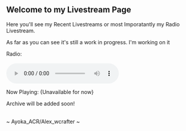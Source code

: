## Welcome to my Livestream Page

Here you'll see my Recent Livestreams or most Imporatantly my Radio Livestream.

As far as you can see it's still a work in progress. I'm working on it

Radio: <br> <br>
<audio controls preload="metadata" style=" width:300px;">
	<source src="http://4873ce935dcd.ngrok.io/stream.mp3" type="audio/mpeg">
	Your browser does not support the audio element.
</audio><br />

Now Playing: {Unavailable for now}

Archive will be added soon!

<br>
~ Ayoka_ACR/Alex_wcrafter ~
